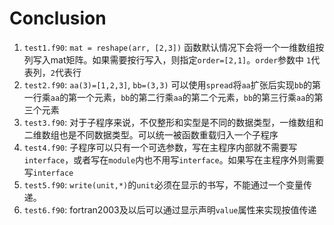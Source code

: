 # Conclusion

1. `test1.f90`: `mat = reshape(arr, [2,3])` 函数默认情况下会将一个一维数组按列写入mat矩阵。如果需要按行写入，则指定`order=[2,1]`。`order`参数中 `1`代表列，`2`代表行
1. `test2.f90`: `aa(3)=[1,2,3]`, `bb=(3,3)` 可以使用`spread`将`aa`扩张后实现`bb`的第一行乘`aa`的第一个元素，`bb`的第二行乘`aa`的第二个元素，`bb`的第三行乘`aa`的第三个元素
1. `test3.f90`: 对于子程序来说，不仅整形和实型是不同的数据类型，一维数组和二维数组也是不同数据类型。可以统一被函数重载归入一个子程序
1. `test4.f90`: 子程序可以只有一个可选参数，写在主程序内部就不需要写`interface`，或者写在`module`内也不用写`interface`。如果写在主程序外则需要写`interface`
1. `test5.f90`: `write(unit,*)`的`unit`必须在显示的书写，不能通过一个变量传递。
1. `test6.f90`: fortran2003及以后可以通过显示声明`value`属性来实现按值传递
